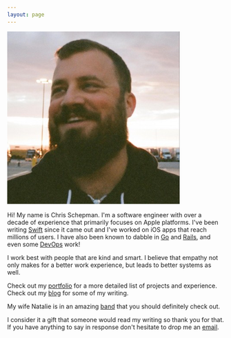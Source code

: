 ```yaml
---
layout: page
---
```


<img alt="the author's face" class="my-face" src="/assets/images/schepman-gravatar-400.jpeg">

Hi! My name is Chris Schepman. I'm a software engineer with over a decade of experience that primarily focuses on Apple platforms. I've been writing [Swift](https://swift.org/) since it came out and I've worked on iOS apps that reach millions of users. I have also been known to dabble in [Go](https://golang.org/) and [Rails](https://rubyonrails.org/), and even some [DevOps](/2020/07/30/putting-rails-into-production-with-ansible) work!


I work best with people that are kind and smart. I believe that empathy not only makes for a better work experience, but leads to better systems as well.


Check out my [portfolio](/projects) for a more detailed list of projects and experience. Check out my [blog](/blog) for some of my writing.

<!-- My [resume](/resume) has more specifics if you're interested. -->

My wife Natalie is in an amazing [band](https://thebandjoseph.com/) that you should definitely check out.

I consider it a gift that someone would read my writing so thank you for that. If you have anything to say in response don't hesitate to drop me an [email](mailto:chris@schepman.org).
